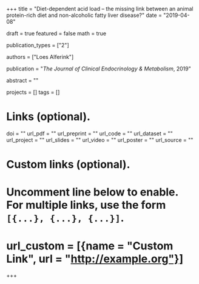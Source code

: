 +++
title = "Diet-dependent acid load – the missing link between an animal protein-rich diet and non-alcoholic fatty liver disease?"
date = "2019-04-08"

draft = true
featured = false
math = true

publication_types = ["2"]

authors = ["Loes Alferink"]

publication = "*The Journal of Clinical Endocrinology & Metabolism*, 2019"

abstract = ""


projects = []
tags = []

# Links (optional).
doi = ""
url_pdf = ""
url_preprint = ""
url_code = ""
url_dataset = ""
url_project = ""
url_slides = ""
url_video = ""
url_poster = ""
url_source = ""

# Custom links (optional).
#   Uncomment line below to enable. For multiple links, use the form `[{...}, {...}, {...}]`.
# url_custom = [{name = "Custom Link", url = "http://example.org"}]
+++

